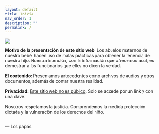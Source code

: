 ```yaml
---
layout: default
title: Inicio
nav_order: 1
description: ""
permalink: /
---
```


<img src="/elianbebe/assets/images/inicio.png" />

<strong>Motivo de la presentación de este sitio web:</strong>
Los abuelos maternos de nuestro bebé, hacen uso de malas prácticas para obtener la tenencia de nuestro hijo. Nuestra intención, con la información que ofrecemos aquí, es demostrar a los funcionarios que ellos no dicen la verdad.
<br><br>
<b>El contenido:</b>
Presentamos antecedentes como archivos de audios y otros documentos, además de contar nuestra realidad.
<br><br>
<b>Privacidad:</b> <u>Este sitio web no es público</u>. Solo se accede por un link y con una clave.
<br><br>
Nosotros respetamos
 la justicia. Comprendemos la medida protección dictada y la vulneración de los derechos del niño.
<br><br>




 — Los papás

